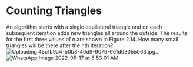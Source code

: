 # Counting Triangles
An algorithm starts with a single equilateral triangle and on each subsequent iteration adds new triangles all around the outside. The results for the first three values of n are shown in Figure 2.14. How many small triangles will be there after the nth iteration?![Uploading 45c1b9a4-b0b8-40d9-9079-6e1d03055063.jpg…]()
![WhatsApp Image 2022-05-17 at 5 53 01 AM](https://user-images.githubusercontent.com/67993346/168725249-c9f3a67c-8662-4910-a1f2-a3f4e93e14a0.jpeg)
